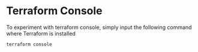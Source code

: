 # Terraform Console

To experiment with terraform console, simply input the following command where Terraform is installed

```bash
terraform console
```

